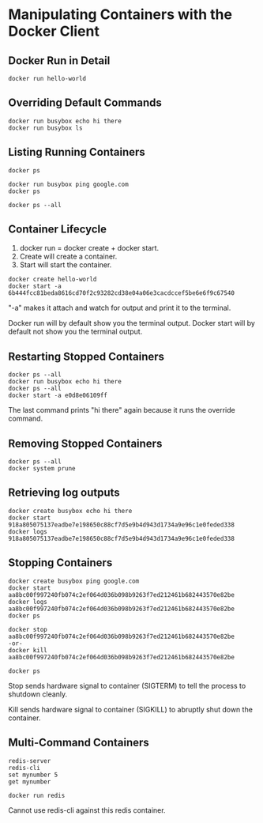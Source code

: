 # Manipulating Containers with the Docker Client

## Docker Run in Detail

```
docker run hello-world
```

## Overriding Default Commands

```
docker run busybox echo hi there
docker run busybox ls
```

## Listing Running Containers

```
docker ps

docker run busybox ping google.com
docker ps

docker ps --all
```

## Container Lifecycle

1. docker run = docker create + docker start.
2. Create will create a container.
3. Start will start the container.

```
docker create hello-world
docker start -a 6b444fcc81beda8616cd70f2c93282cd38e04a06e3cacdccef5be6e6f9c67540
```

"-a" makes it attach and watch for output and print it to the terminal.

Docker run will by default show you the terminal output. 
Docker start will by default not show you the terminal output.

## Restarting Stopped Containers

```
docker ps --all
docker run busybox echo hi there
docker ps --all
docker start -a e0d8e06109ff
```

The last command prints "hi there" again because it runs the override command.

## Removing Stopped Containers

```
docker ps --all
docker system prune
```

## Retrieving log outputs

```
docker create busybox echo hi there
docker start 918a805075137eadbe7e198650c88cf7d5e9b4d943d1734a9e96c1e0feded338
docker logs 918a805075137eadbe7e198650c88cf7d5e9b4d943d1734a9e96c1e0feded338
```

## Stopping Containers

```
docker create busybox ping google.com
docker start aa8bc00f997240fb074c2ef064d036b098b9263f7ed212461b682443570e82be
docker logs aa8bc00f997240fb074c2ef064d036b098b9263f7ed212461b682443570e82be
docker ps

docker stop aa8bc00f997240fb074c2ef064d036b098b9263f7ed212461b682443570e82be
-or-
docker kill aa8bc00f997240fb074c2ef064d036b098b9263f7ed212461b682443570e82be

docker ps
```

Stop sends hardware signal to container (SIGTERM) to tell the process to shutdown cleanly.

Kill sends hardware signal to container (SIGKILL) to abruptly shut down the container.

## Multi-Command Containers

```
redis-server
redis-cli
set mynumber 5
get mynumber
```

```
docker run redis
```

Cannot use redis-cli against this redis container.
